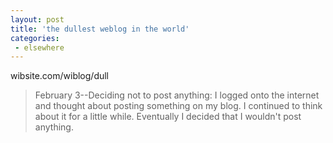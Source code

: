```yaml
---
layout: post
title: 'the dullest weblog in the world'
categories:
 - elsewhere
---
```


<a class="dead">wibsite.com/wiblog/dull</a>

> February 3--Deciding not to post anything: I logged onto the internet and thought about posting something on my blog. I continued to think about it for a little while. Eventually I decided that I wouldn't post anything.
